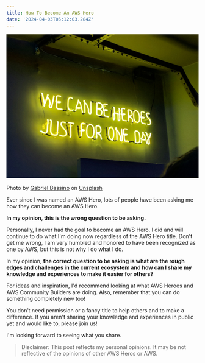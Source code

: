 ```yaml
---
title: How To Become An AWS Hero
date: '2024-04-03T05:12:03.284Z'
---
```


![We can be heroes neon sign](./hero-neon.jpg)

Photo by <a href="https://unsplash.com/@gabrielbassino?utm_content=creditCopyText&utm_medium=referral&utm_source=unsplash">Gabriel Bassino</a> on <a href="https://unsplash.com/photos/yellow-neon-light-signage-zEawlLdVloo?utm_content=creditCopyText&utm_medium=referral&utm_source=unsplash">Unsplash</a>

Ever since I was named an AWS Hero, lots of people have been asking me how they can become an AWS Hero.

**In my opinion, this is the wrong question to be asking.**

Personally, I never had the goal to become an AWS Hero. I did and will continue to do what I'm doing now regardless of the AWS Hero title. Don't get me wrong, I am very humbled and honored to have been recognized as one by AWS, but this is not why I do what I do.

In my opinion, **the correct question to be asking is what are the rough edges and challenges in the current ecosystem and how can I share my knowledge and experiences to make it easier for others?**

For ideas and inspiration, I'd recommend looking at what AWS Heroes and AWS Community Builders are doing. Also, remember that you can do something completely new too!

You don’t need permission or a fancy title to help others and to make a difference. If you aren't sharing your knowledge and experiences in public yet and would like to, please join us!

I'm looking forward to seeing what you share.

> Disclaimer: This post reflects my personal opinions. It may be not reflective of the opinions of other AWS Heros or AWS.

